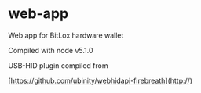# web-app
Web app for BitLox hardware wallet

Compiled with node v5.1.0

USB-HID plugin compiled from 

[https://github.com/ubinity/webhidapi-firebreath](http://)
